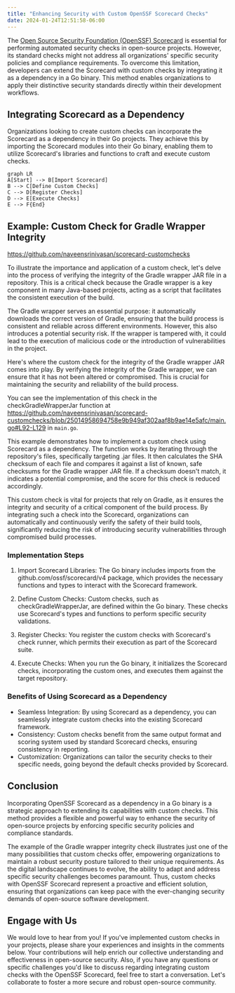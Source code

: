 ```yaml
---
title: "Enhancing Security with Custom OpenSSF Scorecard Checks"
date: 2024-01-24T12:51:58-06:00
---
```


The [Open Source Security Foundation (OpenSSF) Scorecard](https://github.com/ossf/scorecard) is essential for performing automated security checks in open-source projects. However, its standard checks might not address all organizations' specific security policies and compliance requirements. To overcome this limitation, developers can extend the Scorecard with custom checks by integrating it as a dependency in a Go binary. This method enables organizations to apply their distinctive security standards directly within their development workflows.

## Integrating Scorecard as a Dependency

Organizations looking to create custom checks can incorporate the Scorecard as a dependency in their Go projects. They achieve this by importing the Scorecard modules into their Go binary, enabling them to utilize Scorecard's libraries and functions to craft and execute custom checks.

```mermaid
graph LR
A[Start] --> B[Import Scorecard]
B --> C[Define Custom Checks]
C --> D[Register Checks]
D --> E[Execute Checks]
E --> F{End}
```


## Example: Custom Check for Gradle Wrapper Integrity

https://github.com/naveensrinivasan/scorecard-customchecks

To illustrate the importance and application of a custom check, let's delve into the process of verifying the integrity of the Gradle wrapper JAR file in a repository. This is a critical check because the Gradle wrapper is a key component in many Java-based projects, acting as a script that facilitates the consistent execution of the build.

The Gradle wrapper serves an essential purpose: it automatically downloads the correct version of Gradle, ensuring that the build process is consistent and reliable across different environments. However, this also introduces a potential security risk. If the wrapper is tampered with, it could lead to the execution of malicious code or the introduction of vulnerabilities in the project.

Here's where the custom check for the integrity of the Gradle wrapper JAR comes into play. By verifying the integrity of the Gradle wrapper, we can ensure that it has not been altered or compromised. This is crucial for maintaining the security and reliability of the build process.

You can see the implementation of this check in the checkGradleWrapperJar function at https://github.com/naveensrinivasan/scorecard-customchecks/blob/25014958694758e9b949af302aaf8b9ae14e5afc/main.go#L92-L129 in `main.go`. 

This example demonstrates how to implement a custom check using Scorecard as a dependency. The function works by iterating through the repository's files, specifically targeting .jar files. It then calculates the SHA checksum of each file and compares it against a list of known, safe checksums for the Gradle wrapper JAR file. If a checksum doesn't match, it indicates a potential compromise, and the score for this check is reduced accordingly.

This custom check is vital for projects that rely on Gradle, as it ensures the integrity and security of a critical component of the build process. By integrating such a check into the Scorecard, organizations can automatically and continuously verify the safety of their build tools, significantly reducing the risk of introducing security vulnerabilities through compromised build processes.

### Implementation Steps
1. Import Scorecard Libraries: The Go binary includes imports from the github.com/ossf/scorecard/v4 package, which provides the necessary functions and types to interact with the Scorecard framework.

2. Define Custom Checks: Custom checks, such as checkGradleWrapperJar, are defined within the Go binary. These checks use Scorecard's types and functions to perform specific security validations.

3. Register Checks: 
You register the custom checks with Scorecard's check runner, which permits their execution as part of the Scorecard suite.

4. Execute Checks: 
When you run the Go binary, it initializes the Scorecard checks, incorporating the custom ones, and executes them against the target repository.
### Benefits of Using Scorecard as a Dependency
- Seamless Integration: 
By using Scorecard as a dependency, you can seamlessly integrate custom checks into the existing Scorecard framework.
- Consistency: Custom checks benefit from the same output format and scoring system used by standard Scorecard checks, ensuring consistency in reporting.
- Customization: Organizations can tailor the security checks to their specific needs, going beyond the default checks provided by Scorecard.

## Conclusion
Incorporating OpenSSF Scorecard as a dependency in a Go binary is a strategic approach to extending its capabilities with custom checks. This method provides a flexible and powerful way to enhance the security of open-source projects by enforcing specific security policies and compliance standards.

The example of the Gradle wrapper integrity check illustrates just one of the many possibilities that custom checks offer, empowering organizations to maintain a robust security posture tailored to their unique requirements. As the digital landscape continues to evolve, the ability to adapt and address specific security challenges becomes paramount. Thus, custom checks with OpenSSF Scorecard represent a proactive and efficient solution, ensuring that organizations can keep pace with the ever-changing security demands of open-source software development.

## Engage with Us
We would love to hear from you! If you've implemented custom checks in your projects, please share your experiences and insights in the comments below. Your contributions will help enrich our collective understanding and effectiveness in open-source security. Also, if you have any questions or specific challenges you'd like to discuss regarding integrating custom checks with the OpenSSF Scorecard, feel free to start a conversation. Let's collaborate to foster a more secure and robust open-source community.

